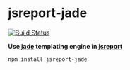 # jsreport-jade

[![Build Status](https://travis-ci.org/bjrmatos/jsreport-jade.png?branch=master)](https://travis-ci.org/bjrmatos/jsreport-jade)

**Use [jade](http://jade-lang.com) templating engine in [jsreport](https://github.com/jsreport/jsreport)**

```bash
npm install jsreport-jade
```
